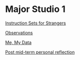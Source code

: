 # Major Studio 1

[Instruction Sets for Strangers](InstructionSetsForStrangers.md)

[Observations](Observations.md)

[Me, My Data](MeMyData.md)

[Post mid-term personal reflection](PostMidtermPersonalReflection.md)
